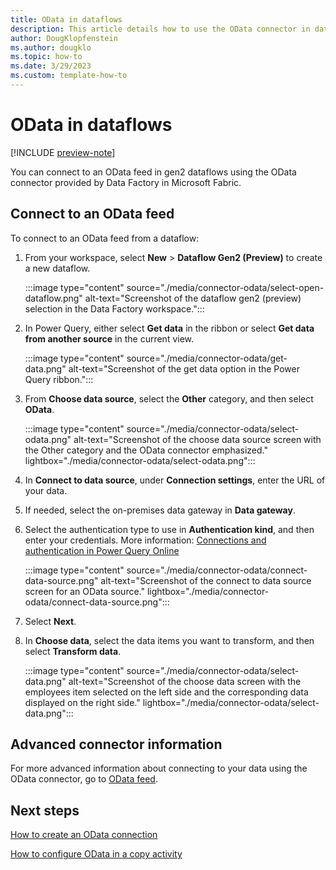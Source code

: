 ```yaml
---
title: OData in dataflows
description: This article details how to use the OData connector in dataflows.
author: DougKlopfenstein
ms.author: dougklo
ms.topic: how-to
ms.date: 3/29/2023
ms.custom: template-how-to 
---
```


# OData in dataflows

[!INCLUDE [preview-note](../includes/preview-note.md)]

You can connect to an OData feed in gen2 dataflows using the OData connector provided by Data Factory in Microsoft Fabric.

## Connect to an OData feed

To connect to an OData feed from a dataflow:

1. From your workspace, select **New** > **Dataflow Gen2 (Preview)** to create a new dataflow.

   :::image type="content" source="./media/connector-odata/select-open-dataflow.png" alt-text="Screenshot of the dataflow gen2 (preview) selection in the Data Factory workspace.":::

1. In Power Query, either select **Get data** in the ribbon or select **Get data from another source** in the current view.

   :::image type="content" source="./media/connector-odata/get-data.png" alt-text="Screenshot of the get data option in the Power Query ribbon.":::

1. From **Choose data source**, select the **Other** category, and then select **OData**.

   :::image type="content" source="./media/connector-odata/select-odata.png" alt-text="Screenshot of the choose data source screen with the Other category and the OData connector emphasized." lightbox="./media/connector-odata/select-odata.png":::

1. In **Connect to data source**, under **Connection settings**, enter the URL of your data.

1. If needed, select the on-premises data gateway in **Data gateway**.

1. Select the authentication type to use in **Authentication kind**, and then enter your credentials. More information: [Connections and authentication in Power Query Online](/power-query/connection-authentication-pqo)

   :::image type="content" source="./media/connector-odata/connect-data-source.png" alt-text="Screenshot of the connect to data source screen for an OData source." lightbox="./media/connector-odata/connect-data-source.png":::

1. Select **Next**.

1. In **Choose data**, select the data items you want to transform, and then select **Transform data**.

   :::image type="content" source="./media/connector-odata/select-data.png" alt-text="Screenshot of the choose data screen with the employees item selected on the left side and the corresponding data displayed on the right side." lightbox="./media/connector-odata/select-data.png":::

## Advanced connector information

For more advanced information about connecting to your data using the OData connector, go to [OData feed](/power-query/connectors/odata-feed).

## Next steps

[How to create an OData connection](placeholder.md)

[How to configure OData in a copy activity](placeholder.md)
